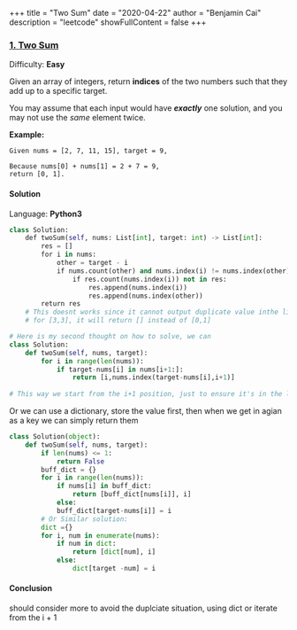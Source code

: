+++
title = "Two Sum"
date = "2020-04-22"
author = "Benjamin Cai"
description = "leetcode"
showFullContent = false
+++

### [1\. Two Sum](https://leetcode.com/problems/two-sum/)

Difficulty: **Easy**


Given an array of integers, return **indices** of the two numbers such that they add up to a specific target.

You may assume that each input would have **_exactly_** one solution, and you may not use the _same_ element twice.

**Example:**

```
Given nums = [2, 7, 11, 15], target = 9,

Because nums[0] + nums[1] = 2 + 7 = 9,
return [0, 1].
```


#### Solution

Language: **Python3**

```Python
class Solution:
    def twoSum(self, nums: List[int], target: int) -> List[int]:
        res = []
        for i in nums:
            other = target - i
            if nums.count(other) and nums.index(i) != nums.index(other): 
                if res.count(nums.index(i)) not in res: 
                    res.append(nums.index(i))
                    res.append(nums.index(other))
        return res
    # This doesnt works since it cannot output duplicate value inthe list
    # for [3,3], it will return [] instead of [0,1]
```

```Python
# Here is my second thought on how to solve, we can 
class Solution:
    def twoSum(self, nums, target):
        for i in range(len(nums)):
            if target-nums[i] in nums[i+1:]:
                return [i,nums.index(target-nums[i],i+1)]
    
# This way we start from the i+1 position, just to ensure it's in the later list...
```

Or we can use a dictionary, store the value first, then when we get in agian as a key we can simply return them 
```Python
class Solution(object):
    def twoSum(self, nums, target):
        if len(nums) <= 1:
            return False
        buff_dict = {}
        for i in range(len(nums)):
            if nums[i] in buff_dict:
                return [buff_dict[nums[i]], i]
            else:
            buff_dict[target-nums[i]] = i
        # Or Similar solution:
        dict ={}
        for i, num in enumerate(nums):
            if num in dict:
                return [dict[num], i]
            else:
                dict[target -num] = i
```

#### Conclusion
should consider more to avoid the duplciate situation, using dict or iterate from the i + 1